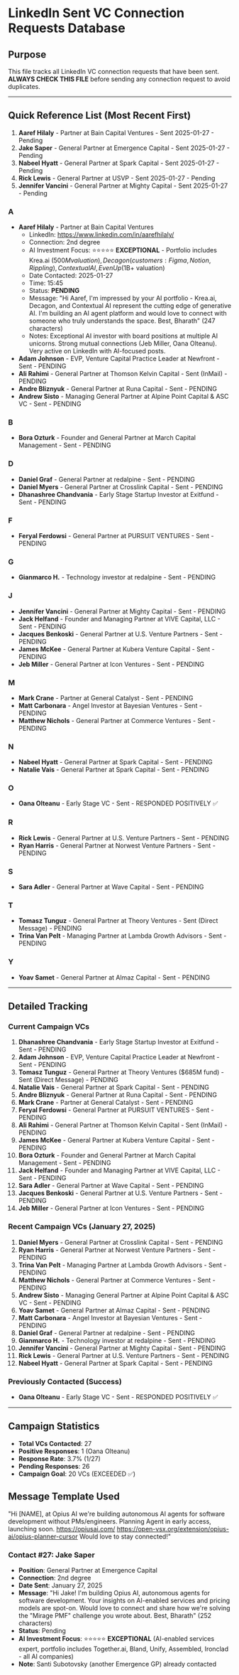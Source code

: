 # LinkedIn Sent VC Connection Requests Database

## Purpose
This file tracks all LinkedIn VC connection requests that have been sent. **ALWAYS CHECK THIS FILE** before sending any connection request to avoid duplicates.

---

## Quick Reference List (Most Recent First)
1. **Aaref Hilaly** - Partner at Bain Capital Ventures - Sent 2025-01-27 - Pending
2. **Jake Saper** - General Partner at Emergence Capital - Sent 2025-01-27 - Pending
3. **Nabeel Hyatt** - General Partner at Spark Capital - Sent 2025-01-27 - Pending
4. **Rick Lewis** - General Partner at USVP - Sent 2025-01-27 - Pending
5. **Jennifer Vancini** - General Partner at Mighty Capital - Sent 2025-01-27 - Pending

### A
- **Aaref Hilaly** - Partner at Bain Capital Ventures
  - LinkedIn: https://www.linkedin.com/in/aarefhilaly/
  - Connection: 2nd degree
  - AI Investment Focus: ⭐⭐⭐⭐⭐ **EXCEPTIONAL** - Portfolio includes Krea.ai ($500M valuation), Decagon (customers: Figma, Notion, Rippling), Contextual AI, EvenUp ($1B+ valuation)
  - Date Contacted: 2025-01-27
  - Time: 15:45
  - Status: **PENDING**
  - Message: "Hi Aaref, I'm impressed by your AI portfolio - Krea.ai, Decagon, and Contextual AI represent the cutting edge of generative AI. I'm building an AI agent platform and would love to connect with someone who truly understands the space. Best, Bharath" (247 characters)
  - Notes: Exceptional AI investor with board positions at multiple AI unicorns. Strong mutual connections (Jeb Miller, Oana Olteanu). Very active on LinkedIn with AI-focused posts.
- **Adam Johnson** - EVP, Venture Capital Practice Leader at Newfront - Sent - PENDING
- **Ali Rahimi** - General Partner at Thomson Kelvin Capital - Sent (InMail) - PENDING
- **Andre Bliznyuk** - General Partner at Runa Capital - Sent - PENDING
- **Andrew Sisto** - Managing General Partner at Alpine Point Capital & ASC VC - Sent - PENDING

### B
- **Bora Ozturk** - Founder and General Partner at March Capital Management - Sent - PENDING

### D
- **Daniel Graf** - General Partner at redalpine - Sent - PENDING
- **Daniel Myers** - General Partner at Crosslink Capital - Sent - PENDING
- **Dhanashree Chandvania** - Early Stage Startup Investor at Exitfund - Sent - PENDING

### F
- **Feryal Ferdowsi** - General Partner at PURSUIT VENTURES - Sent - PENDING

### G
- **Gianmarco H.** - Technology investor at redalpine - Sent - PENDING

### J
- **Jennifer Vancini** - General Partner at Mighty Capital - Sent - PENDING
- **Jack Helfand** - Founder and Managing Partner at VIVE Capital, LLC - Sent - PENDING
- **Jacques Benkoski** - General Partner at U.S. Venture Partners - Sent - PENDING
- **James McKee** - General Partner at Kubera Venture Capital - Sent - PENDING
- **Jeb Miller** - General Partner at Icon Ventures - Sent - PENDING

### M
- **Mark Crane** - Partner at General Catalyst - Sent - PENDING
- **Matt Carbonara** - Angel Investor at Bayesian Ventures - Sent - PENDING
- **Matthew Nichols** - General Partner at Commerce Ventures - Sent - PENDING

### N
- **Nabeel Hyatt** - General Partner at Spark Capital - Sent - PENDING
- **Natalie Vais** - General Partner at Spark Capital - Sent - PENDING

### O
- **Oana Olteanu** - Early Stage VC - Sent - RESPONDED POSITIVELY ✅

### R
- **Rick Lewis** - General Partner at U.S. Venture Partners - Sent - PENDING
- **Ryan Harris** - General Partner at Norwest Venture Partners - Sent - PENDING

### S
- **Sara Adler** - General Partner at Wave Capital - Sent - PENDING

### T
- **Tomasz Tunguz** - General Partner at Theory Ventures - Sent (Direct Message) - PENDING
- **Trina Van Pelt** - Managing Partner at Lambda Growth Advisors - Sent - PENDING

### Y
- **Yoav Samet** - General Partner at Almaz Capital - Sent - PENDING

---

## Detailed Tracking

### Current Campaign VCs
1. **Dhanashree Chandvania** - Early Stage Startup Investor at Exitfund - Sent - PENDING
2. **Adam Johnson** - EVP, Venture Capital Practice Leader at Newfront - Sent - PENDING
3. **Tomasz Tunguz** - General Partner at Theory Ventures ($685M fund) - Sent (Direct Message) - PENDING
4. **Natalie Vais** - General Partner at Spark Capital - Sent - PENDING
5. **Andre Bliznyuk** - General Partner at Runa Capital - Sent - PENDING
6. **Mark Crane** - Partner at General Catalyst - Sent - PENDING
7. **Feryal Ferdowsi** - General Partner at PURSUIT VENTURES - Sent - PENDING
8. **Ali Rahimi** - General Partner at Thomson Kelvin Capital - Sent (InMail) - PENDING
9. **James McKee** - General Partner at Kubera Venture Capital - Sent - PENDING
10. **Bora Ozturk** - Founder and General Partner at March Capital Management - Sent - PENDING
11. **Jack Helfand** - Founder and Managing Partner at VIVE Capital, LLC - Sent - PENDING
12. **Sara Adler** - General Partner at Wave Capital - Sent - PENDING
13. **Jacques Benkoski** - General Partner at U.S. Venture Partners - Sent - PENDING
14. **Jeb Miller** - General Partner at Icon Ventures - Sent - PENDING

### Recent Campaign VCs (January 27, 2025)
1. **Daniel Myers** - General Partner at Crosslink Capital - Sent - PENDING
2. **Ryan Harris** - General Partner at Norwest Venture Partners - Sent - PENDING
3. **Trina Van Pelt** - Managing Partner at Lambda Growth Advisors - Sent - PENDING
4. **Matthew Nichols** - General Partner at Commerce Ventures - Sent - PENDING
5. **Andrew Sisto** - Managing General Partner at Alpine Point Capital & ASC VC - Sent - PENDING
6. **Yoav Samet** - General Partner at Almaz Capital - Sent - PENDING
7. **Matt Carbonara** - Angel Investor at Bayesian Ventures - Sent - PENDING
8. **Daniel Graf** - General Partner at redalpine - Sent - PENDING
9. **Gianmarco H.** - Technology investor at redalpine - Sent - PENDING
10. **Jennifer Vancini** - General Partner at Mighty Capital - Sent - PENDING
11. **Rick Lewis** - General Partner at U.S. Venture Partners - Sent - PENDING
12. **Nabeel Hyatt** - General Partner at Spark Capital - Sent - PENDING

### Previously Contacted (Success)
- **Oana Olteanu** - Early Stage VC - Sent - RESPONDED POSITIVELY ✅

---

## Campaign Statistics
- **Total VCs Contacted**: 27
- **Positive Responses**: 1 (Oana Olteanu)
- **Response Rate**: 3.7% (1/27)
- **Pending Responses**: 26
- **Campaign Goal**: 20 VCs (EXCEEDED ✅)

## Message Template Used
"Hi [NAME], at Opius AI we're building autonomous AI agents for software development without PMs/engineers. Planning Agent in early access, launching soon. https://opiusai.com/ https://open-vsx.org/extension/opius-ai/opius-planner-cursor Would love to stay connected!" 

### Contact #27: Jake Saper
- **Position**: General Partner at Emergence Capital
- **Connection**: 2nd degree
- **Date Sent**: January 27, 2025
- **Message**: "Hi Jake! I'm building Opius AI, autonomous agents for software development. Your insights on AI-enabled services and pricing models are spot-on. Would love to connect and share how we're solving the \"Mirage PMF\" challenge you wrote about. Best, Bharath" (252 characters)
- **Status**: Pending
- **AI Investment Focus**: ⭐⭐⭐⭐⭐ **EXCEPTIONAL** (AI-enabled services expert, portfolio includes Together.ai, Bland, Unify, Assembled, Ironclad - all AI companies)
- **Note**: Santi Subotovsky (another Emergence GP) already contacted 